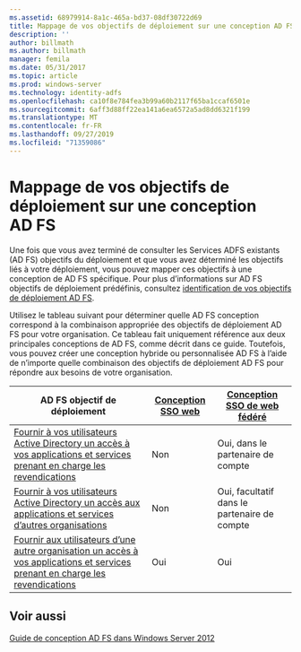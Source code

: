 ```yaml
---
ms.assetid: 68979914-8a1c-465a-bd37-08df30722d69
title: Mappage de vos objectifs de déploiement sur une conception AD FS
description: ''
author: billmath
ms.author: billmath
manager: femila
ms.date: 05/31/2017
ms.topic: article
ms.prod: windows-server
ms.technology: identity-adfs
ms.openlocfilehash: ca10f8e784fea3b99a60b2117f65ba1ccaf6501e
ms.sourcegitcommit: 6aff3d88ff22ea141a6ea6572a5ad8dd6321f199
ms.translationtype: MT
ms.contentlocale: fr-FR
ms.lasthandoff: 09/27/2019
ms.locfileid: "71359086"
---
```

# <a name="mapping-your-deployment-goals-to-an-ad-fs-design"></a>Mappage de vos objectifs de déploiement sur une conception AD FS


Une fois que vous avez terminé de consulter les Services ADFS existants \(AD FS\) objectifs du déploiement et que vous avez déterminé les objectifs liés à votre déploiement, vous pouvez mapper ces objectifs à une conception de AD FS spécifique. Pour plus d’informations sur AD FS objectifs de déploiement prédéfinis, consultez [identification de vos objectifs de déploiement AD FS](Identifying-Your-AD-FS-Deployment-Goals.md).  
  
Utilisez le tableau suivant pour déterminer quelle AD FS conception correspond à la combinaison appropriée des objectifs de déploiement AD FS pour votre organisation. Ce tableau fait uniquement référence aux deux principales conceptions de AD FS, comme décrit dans ce guide. Toutefois, vous pouvez créer une conception hybride ou personnalisée AD FS à l’aide de n’importe quelle combinaison des objectifs de déploiement AD FS pour répondre aux besoins de votre organisation.  
  
|AD FS objectif de déploiement|[Conception SSO web](Web-SSO-Design.md)|[Conception SSO de web fédéré](Federated-Web-SSO-Design.md)|  
|---------------------------------------------------------------------------|----------------------------------------------------------------------------------|--------------------------------------------------------------------------------------------|  
|[Fournir à vos utilisateurs Active Directory un accès à vos applications et services prenant en charge les revendications](Provide-Your-Active-Directory-Users-Access-to-Your-Claims-Aware-Applications-and-Services.md)|Non|Oui, dans le partenaire de compte|  
|[Fournir à vos utilisateurs Active Directory un accès aux applications et services d’autres organisations](Provide-Your-Active-Directory-Users-Access-to-the-Applications-and-Services-of-Other-Organizations.md)|Non|Oui, facultatif dans le partenaire de compte|  
|[Fournir aux utilisateurs d’une autre organisation un accès à vos applications et services prenant en charge les revendications](Provide-Users-in-Another-Organization-Access-to-Your-Claims-Aware-Applications-and-Services.md)|Oui|Oui|  

## <a name="see-also"></a>Voir aussi
[Guide de conception AD FS dans Windows Server 2012](AD-FS-Design-Guide-in-Windows-Server-2012.md)
  

